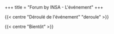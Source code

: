 +++
title = "Forum by INSA - L'événement"
+++

{{< centre "Déroulé de l'événement" "deroule" >}}

{{< centre "Bientôt" >}}

<!--Cette année, différentes activités vous seront proposées lors du Forum By INSA
tout au long du 25 octobre. Vous pourrez alors vous intéresser aux différents
ateliers, conférences et tables rondes qui rythmeront cette journée. Pour
comprendre le but de chacune d'elles, voici un résumé rapide de ce qui vous
attend.

- [Conférences](#deroule)
- [Ateliers](#ateliers)
- [Avant le forum](#avant)

{{</ centre >}}


{{< paragraph-with-image-right
    title="Conférences"
    src="/images/conference.jpg">}}

**10h-11h** : Ils ont entrepris ! Retour d'expérience d'ingénieurs INSA sur
l'entrepreneuriat

**11h-12h** : Ingénieur à l’international : enrichissement personnel et
professionnel

**14h30-15h30** : Premier emploi: s'intégrer dans le monde du travail

**16h-17h** : La place de l'ingénieur dans la transition écologique

{{</ paragraph-with-image-right >}}

{{< centre "Ateliers" "ateliers" />}}

{{< paragraph-with-image-left
    title="Relecture de profils LinkedIn"
    src="/images/interview-computers.jpg">}}

**Quoi** ? Un speed RDV individuel avec un consultant formateur lors duquel tu
pourras identifier les axes d’amélioration te permettant de faire de LinkedIn
un véritable outil pour la recherche d’emploi. La relecture sera basée sur 3
éléments d’études: le profil, la communication et le réseau.

**Qui** ? L’agence 636 (entreprise de conseil en stratégie réseaux sociaux) et le PPI

**Où** ? Salle 108 STPI

**Quand** ? 4 sessions: 9h-10h30, 11h-12h30, 13h30-15h, 15h30-17h

**Combien** ? 36 personnes maximum par session

{{</ paragraph-with-image-left >}}


{{< paragraph-with-image-right
    title="Intelligence émotionnelle"
    src="/images/microphone.jpg">}}

**Quoi** ? Au travers d’incidents marquants de l’histoire, Jean-Christophe
montre en quoi notre capacité à percevoir les émotions, les comprendre, les
intégrer pour faciliter et nourrir la pensée favorisent l’épanouissement
personnel et la performance collective. Si tu as du mal à contrôler ton stress
en examen, à l’oral ou encore en entretien d’embauche, cet atelier est fait
pour toi !

**Qui** ? Jean-Christophe Thibaud (coach professionnel certifié HEC Paris) et le PPI

**Où** ? Salle 9 STPI

**Quand** ? 10h-12h

**Combien** ? 50 personnes maximum

{{</ paragraph-with-image-right >}}


{{< paragraph-with-image-left
    title="VIE"
    src="/images/chairs.jpg">}}

**Quoi** ? 

**Qui** ? Ewan Belbeoch (Sales & Account Manager at AirBusiness Academy) et le PPI

**Où** ? Salle 9 STPI

**Quand** ? 14h-15h30

**Combien** ? 50 personnes maximum

{{</ paragraph-with-image-left >}}


{{< centre "Avant le FORUM" "avant" >}}

Plusieurs ateliers seront proposés aux étudiants avant le forum

{{</ centre >}}


{{< paragraph-with-image-right
    title="Comment aborder efficacement et convaincre un recruteur"
    src="/images/interview-2.jpg">}}

**Quoi** ? Aborder les recruteurs le jour du Forum c’est tout un art !
Préparation en amont, attitude à adopter ou phrase d’accroche, Madame Bertona
propose un atelier dans lequel elle réunira ses meilleurs conseils pour
convaincre rapidement un recruteur dans le contexte du Forum et comment donner
suite à ce premier échange !

**Qui** ? Laurence Bertona (Formatrice et coach professionnelle à INSA Toulouse Alumni)

**Où** ? 

**Quand** ? Le 19 octobre de 18h à 20h

**Combien** ? Pas de limite mais [<u>inscription
préalable <u>](https://insa-toulouse.jobteaser.com/fr/events/155301-14e-edition-du-forum-by-insa)

{{</ paragraph-with-image-right >}}


{{< paragraph-with-image-left
    title="Relecture de CV et conseils individualisés"
    src="/images/interview-papers.jpg">}}

**Quoi** ? Durant toute l’après-midi, tu pourras venir recueillir de précieux
conseils autant sur le fond que la forme pour que ton CV soit parfait pour le
Forum 

**Qui** ? Laurence Bertona (Formatrice et coach professionnelle à INSA Toulouse Alumni)

**Où** ? 

**Quand** ? Le 20 octobre de 13h à 17h

**Combien** ? Pas de limite et pas d’inscription

{{</ paragraph-with-image-left >}}


{{< centre "Vous souhaitez participer ?" >}}
Contactez Lucie Schmitt, responsable du pôle activité pour en
savoir plus.

[l_schmit@insa-toulouse.fr](mailto:l_schmit@insa-toulouse.fr)
{{</ centre >}}-->
